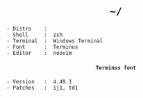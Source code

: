 <h1 align="center"><code>~/</code></h1>

```
- Distro    :  
- Shell     :  zsh
- Terminal  :  Windows Terminal
- Font      :  Terminus
- Editor    :  neovim
```

<h4 align="center"><code>Terminus font</code></h4>

```
- Version   :  4.49.1
- Patches   :  ij1, td1
```
